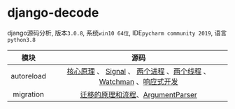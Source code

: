 # django-decode
django源码分析, 版本`3.0.8`, 系统`win10 64位`, IDE`pycharm community 2019`, 语言`python3.8`

|模块|源码|
|:---:|:---:|
|autoreload|[核心原理](docs/autoreload/第1部分-核心原理.md) 、 [Signal](docs/autoreload/第2部分-Signal.md) 、 [两个进程](docs/autoreload/第3部分-两个进程.md)  、[两个线程](docs/autoreload/第4部分-两个线程.md)  、[Watchman](docs/autoreload/第5部分-Watchman.md)  、[响应式开发](docs/autoreload/第6部分-响应式开发.md)|
|migration|[迁移的原理和流程](docs/migration/README.md)、[ArgumentParser](docs/migration/ArgumentParser.md)|
